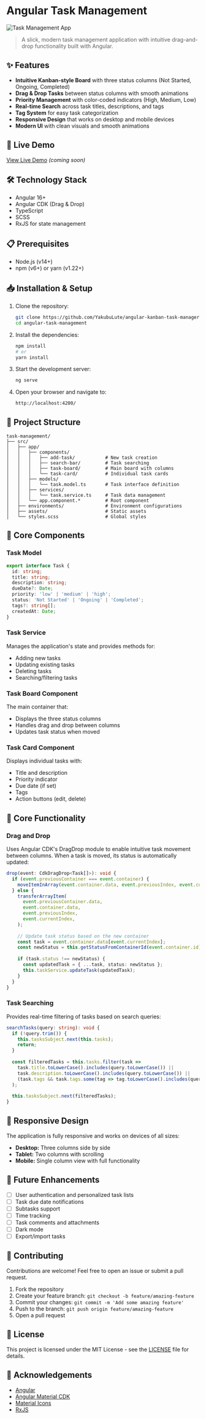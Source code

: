# Angular Task Management

![Task Management App]()

> A slick, modern task management application with intuitive drag-and-drop functionality built with Angular.

## ✨ Features

- **Intuitive Kanban-style Board** with three status columns (Not Started, Ongoing, Completed)
- **Drag & Drop Tasks** between status columns with smooth animations
- **Priority Management** with color-coded indicators (High, Medium, Low)
- **Real-time Search** across task titles, descriptions, and tags
- **Tag System** for easy task categorization
- **Responsive Design** that works on desktop and mobile devices
- **Modern UI** with clean visuals and smooth animations

## 🚀 Live Demo

[View Live Demo](#) *(coming soon)*

## 🛠️ Technology Stack

- Angular 16+
- Angular CDK (Drag & Drop)
- TypeScript
- SCSS
- RxJS for state management

## 📋 Prerequisites

- Node.js (v14+)
- npm (v6+) or yarn (v1.22+)

## 📥 Installation & Setup

1. Clone the repository:
   ```bash
   git clone https://github.com/YakubuLute/angular-kanban-task-manager
   cd angular-task-management
   ```

2. Install the dependencies:
   ```bash
   npm install
   # or
   yarn install
   ```

3. Start the development server:
   ```bash
   ng serve
   ```

4. Open your browser and navigate to:
   ```
   http://localhost:4200/
   ```

## 📂 Project Structure

```
task-management/
├── src/
│   ├── app/
│   │   ├── components/
│   │   │   ├── add-task/           # New task creation
│   │   │   ├── search-bar/         # Task searching
│   │   │   ├── task-board/         # Main board with columns
│   │   │   └── task-card/          # Individual task cards
│   │   ├── models/
│   │   │   └── task.model.ts       # Task interface definition
│   │   ├── services/
│   │   │   └── task.service.ts     # Task data management
│   │   └── app.component.*         # Root component
│   ├── environments/               # Environment configurations
│   ├── assets/                     # Static assets
│   └── styles.scss                 # Global styles
```

## 🔧 Core Components

### Task Model

```typescript
export interface Task {
  id: string;
  title: string;
  description: string;
  dueDate?: Date;
  priority: 'low' | 'medium' | 'high';
  status: 'Not Started' | 'Ongoing' | 'Completed';
  tags?: string[];
  createdAt: Date;
}
```

### Task Service

Manages the application's state and provides methods for:
- Adding new tasks
- Updating existing tasks
- Deleting tasks
- Searching/filtering tasks

### Task Board Component

The main container that:

- Displays the three status columns
- Handles drag and drop between columns
- Updates task status when moved

### Task Card Component

Displays individual tasks with:

- Title and description
- Priority indicator
- Due date (if set)
- Tags
- Action buttons (edit, delete)

## 🎯 Core Functionality

### Drag and Drop

Uses Angular CDK's DragDrop module to enable intuitive task movement between columns. When a task is moved, its status is automatically updated:

```typescript
drop(event: CdkDragDrop<Task[]>): void {
  if (event.previousContainer === event.container) {
    moveItemInArray(event.container.data, event.previousIndex, event.currentIndex);
  } else {
    transferArrayItem(
      event.previousContainer.data,
      event.container.data,
      event.previousIndex,
      event.currentIndex,
    );
    
    // Update task status based on the new container
    const task = event.container.data[event.currentIndex];
    const newStatus = this.getStatusFromContainerId(event.container.id);
    
    if (task.status !== newStatus) {
      const updatedTask = { ...task, status: newStatus };
      this.taskService.updateTask(updatedTask);
    }
  }
}
```

### Task Searching

Provides real-time filtering of tasks based on search queries:

```typescript
searchTasks(query: string): void {
  if (!query.trim()) {
    this.tasksSubject.next(this.tasks);
    return;
  }
  
  const filteredTasks = this.tasks.filter(task => 
    task.title.toLowerCase().includes(query.toLowerCase()) || 
    task.description.toLowerCase().includes(query.toLowerCase()) ||
    (task.tags && task.tags.some(tag => tag.toLowerCase().includes(query.toLowerCase())))
  );
  
  this.tasksSubject.next(filteredTasks);
}
```

## 📱 Responsive Design

The application is fully responsive and works on devices of all sizes:

- **Desktop:** Three columns side by side
- **Tablet:** Two columns with scrolling
- **Mobile:** Single column view with full functionality

## 🔮 Future Enhancements

- [ ] User authentication and personalized task lists
- [ ] Task due date notifications
- [ ] Subtasks support
- [ ] Time tracking
- [ ] Task comments and attachments
- [ ] Dark mode
- [ ] Export/import tasks

## 🤝 Contributing

Contributions are welcome! Feel free to open an issue or submit a pull request.

1. Fork the repository
2. Create your feature branch: `git checkout -b feature/amazing-feature`
3. Commit your changes: `git commit -m 'Add some amazing feature'`
4. Push to the branch: `git push origin feature/amazing-feature`
5. Open a pull request

## 📜 License

This project is licensed under the MIT License - see the [LICENSE](LICENSE) file for details.

## 🙏 Acknowledgements

- [Angular](https://angular.io/)
- [Angular Material CDK](https://material.angular.io/cdk/categories)
- [Material Icons](https://material.io/resources/icons/)
- [RxJS](https://rxjs.dev/)
